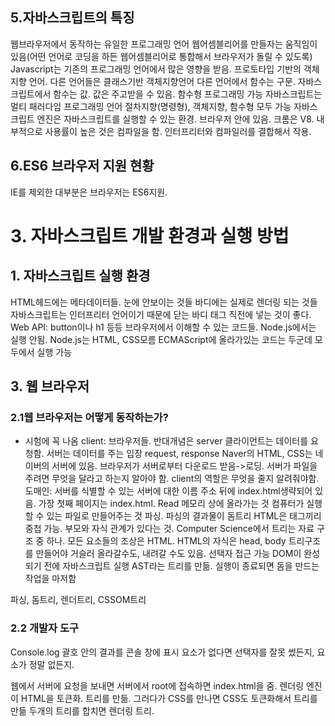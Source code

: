## 5.자바스크립트의 특징
웹브라우저에서 동작하는 유일한 프로그래밍 언어
웹어셈블리어를 만들자는 움직임이 있음(어떤 언어로 코딩을 하든 웹어셈블리어로 통합해서 브라우저가 돌릴 수 있도록)
Javascript는 기존의 프로그래밍 언어에서 많은 영향을 받음. 프로토타입 기반의 객체지향 언어. 다른 언어들은 클래스기반 객체지향언어 
다른 언어에서 함수는 구문. 자바스크립트에서 함수는 값.
값은 주고받을 수 있음. 함수형 프로그래밍 가능
자바스크립트는 멀티 패러다임 프로그래밍 언어
절차지향(명령형), 객체지향, 함수형 모두 가능
자바스크립트 엔진은 자바스크립트를 실행할 수 있는 환경. 브라우저 안에 있음. 크롬은 V8. 내부적으로 사용률이 높은 것은 컴파일을 함. 인터프리터와 컴파일러를 결합해서 작용.

## 6.ES6 브라우저 지원 현황
IE를 제외한 대부분은 브라우저는 ES6지원.

# 3. 자바스크립트 개발 환경과 실행 방법
## 1. 자바스크립트 실행 환경
HTML헤드에는 메타데이터들. 눈에 안보이는 것들
바디에는 실제로 렌더링 되는 것들
자바스크립트는 인터프리터 언어이기 때문에 닫는 바디 태그 직전에 넣는 것이 좋다.
Web API: button이나 h1 등등 브라우저에서 이해할 수 있는 코드들. Node.js에서는 실행 안됨. Node.js는 HTML, CSS모름
ECMAScript에 올라가있는 코드는 두군데 모두에서 실행 가능

## 3. 웹 브라우저
### 2.1웹 브라우저는 어떻게 동작하는가?
- 시험에 꼭 나옴
client: 브라우저들. 반대개념은 server
클라이언트는 데이터를 요청함. 서버는 데이터를 주는 입장
request, response
Naver의 HTML, CSS는 네이버의 서버에 있음. 브라우저가 서버로부터 다운로드 받음->로딩.
서버가 파일을 주려면 무엇을 달라고 하는지 알아야 함. client의 역할은 무엇을 줄지 알려줘야함. 
도매인: 서버를 식별할 수 있는 서버에 대한 이름
주소 뒤에 index.html생략되어 있음. 가장 첫째 페이지는 index.html.
Read 메모리 상에 올라가는 것
컴퓨터가 실행할 수 있는 파일로 만들어주는 것 파싱.
파싱의 결과물이 돔트리
HTML은 태그끼리 중첩 가능. 부모와 자식 관계가 있다는 것. 
Computer Science에서 트리는 자료 구조 중 하나. 
모든 요소들의 조상은 HTML. HTML의 자식은 head, body
트리구조를 만들어야 거슬러 올라갈수도, 내려갈 수도 있음. 
선택자 접근 가능
DOM이 완성되기 전에 자바스크립트 실행
AST라는 트리를 만듦. 실행이 종료되면 돔을 만드는 작업을 마저함

파싱, 돔트리, 렌더트리, CSSOM트리

### 2.2 개발자 도구
Console.log 괄호 안의 결과를 콘솔 창에 표시
요소가 없다면 선택자를 잘못 썼든지, 요소가 정말 없든지.

웹에서 서버에 요청을 보내면 서버에서 root에 접속하면 index.html을 줌.
렌더링 엔진이 HTML을 토큰화. 트리를 만듦. 그러다가 CSS를 만나면 CSS도 토큰화해서 트리를 만듦
두개의 트리를 합치면 렌더링 트리.